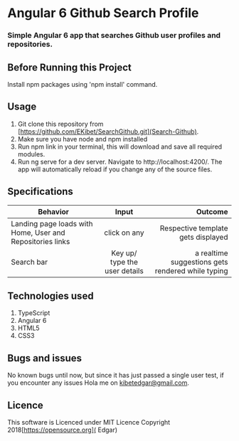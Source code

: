 # Angular 6 Github Search Profile

### Simple Angular 6 app that searches Github user profiles and repositories.

## Before Running this Project
Install npm packages using 'npm install' command.

## Usage

1. Git clone this repository from [https://github.com/EKibet/SearchGithub.git](Search-Github).
2. Make sure you have node and npm installed
3. Run npm link in your terminal, this will download and save all required modules.
4. Run ng serve for a dev server. Navigate to http://localhost:4200/. The app will automatically reload if you change any of the source files.


## Specifications

| Behavior        | Input           | Outcome  |
| ------------- |:-------------:| -----:|
|Landing page loads with Home, User and Repositories links| click on any | Respective template gets displayed|
|Search bar| Key up/ type the user details| a realtime suggestions gets rendered while typing |


## Technologies used

1. TypeScript
2. Angular 6
3. HTML5
4. CSS3 

## Bugs and issues
 No known bugs until now, but since it has just passed a single user test, if you encounter any issues Hola me on [kibetedgar@gmail.com](Edgar).
 
## Licence

This software is Licenced under MIT Licence
Copyright 2018[https://opensource.org]( Edgar)
